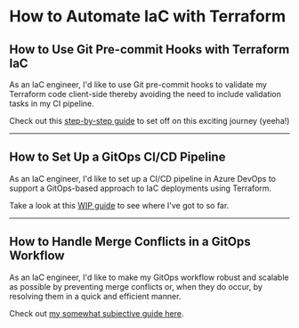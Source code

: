 # How to Automate IaC with Terraform

## How to Use Git Pre-commit Hooks with Terraform IaC

As an IaC engineer, I'd like to use Git pre-commit hooks to validate my Terraform code client-side thereby avoiding the need to include validation tasks in my CI pipeline.

Check out this [step-by-step guide](Use-Git-Pre-Commit-Hooks-Terraform-IaC.md) to set off on this exciting journey (yeeha!)

----

## How to Set Up a GitOps CI/CD Pipeline

As an IaC engineer, I'd like to set up a CI/CD pipeline in Azure DevOps to support a GitOps-based approach to IaC deployments using Terraform.

Take a look at this [WIP guide](Set-Up-GitOps-CI-CD-Pipeline.md) to see where I've got to so far.

----

## How to Handle Merge Conflicts in a GitOps Workflow

As an IaC engineer, I'd like to make my GitOps workflow robust and scalable as possible by preventing merge conflicts or, when they do occur, by resolving them in a quick and efficient manner.

Check out [my somewhat subjective guide here](Handle-Merge-Conflicts-GitOps-Workflow.md).
